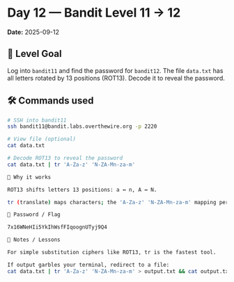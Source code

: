 # Day 12 — Bandit Level 11 → 12
**Date:** 2025-09-12

## 🔑 Level Goal
Log into `bandit11` and find the password for `bandit12`. The file `data.txt` has all letters rotated by 13 positions (ROT13). Decode it to reveal the password.

## 🛠 Commands used
```bash
# SSH into bandit11
ssh bandit11@bandit.labs.overthewire.org -p 2220

# View file (optional)
cat data.txt

# Decode ROT13 to reveal the password
cat data.txt | tr 'A-Za-z' 'N-ZA-Mn-za-m'

📌 Why it works 

ROT13 shifts letters 13 positions: a ↔ n, A ↔ N.

tr (translate) maps characters; the 'A-Za-z' 'N-ZA-Mn-za-m' mapping performs ROT13.

📌 Password / Flag

7x16WNeHIi5YkIhWsfFIqoognUTyj9Q4

🧠 Notes / Lessons

For simple substitution ciphers like ROT13, tr is the fastest tool.

If output garbles your terminal, redirect to a file:
cat data.txt | tr 'A-Za-z' 'N-ZA-Mn-za-m' > output.txt && cat output.txt
